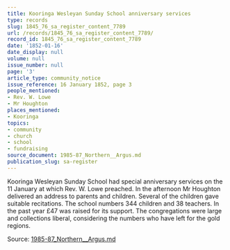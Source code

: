 ```yaml
---
title: Kooringa Wesleyan Sunday School anniversary services
type: records
slug: 1845_76_sa_register_content_7789
url: /records/1845_76_sa_register_content_7789/
record_id: 1845_76_sa_register_content_7789
date: '1852-01-16'
date_display: null
volume: null
issue_number: null
page: '3'
article_type: community_notice
issue_reference: 16 January 1852, page 3
people_mentioned:
- Rev. W. Lowe
- Mr Houghton
places_mentioned:
- Kooringa
topics:
- community
- church
- school
- fundraising
source_document: 1985-87_Northern__Argus.md
publication_slug: sa-register
---
```


Kooringa Wesleyan Sunday School had special anniversary services on the 11 January at which Rev. W. Lowe preached.  In the afternoon Mr Houghton delivered an address to parents and children.  Several of the children gave suitable recitations.  The school numbers 344 children and 38 teachers.  In the past year £47 was raised for its support.  The congregations were large and collections liberal, considering the numbers who have left for the gold regions.

Source: [1985-87_Northern__Argus.md](/downloads/markdown/1985-87_Northern__Argus.md)
